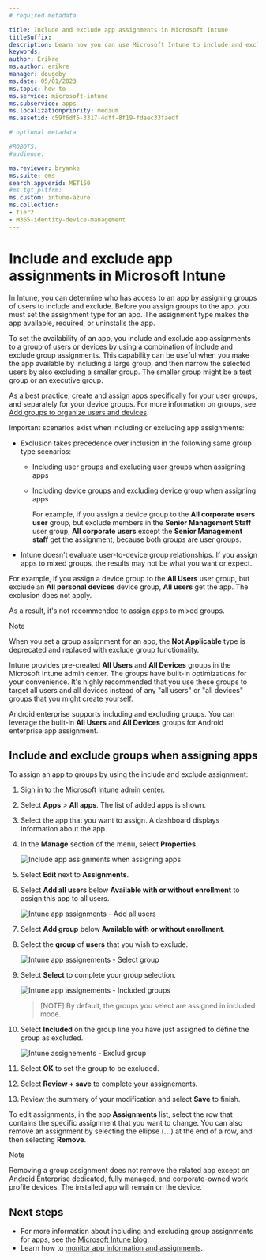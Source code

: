 ```yaml
---
# required metadata

title: Include and exclude app assignments in Microsoft Intune
titleSuffix: 
description: Learn how you can use Microsoft Intune to include and exclude app assignments.
keywords:
author: Erikre
ms.author: erikre
manager: dougeby
ms.date: 05/01/2023
ms.topic: how-to
ms.service: microsoft-intune
ms.subservice: apps
ms.localizationpriority: medium
ms.assetid: c59f6df5-3317-4dff-8f19-fdeec33faedf

# optional metadata

#ROBOTS:
#audience:

ms.reviewer: bryanke
ms.suite: ems
search.appverid: MET150
#ms.tgt_pltfrm:
ms.custom: intune-azure
ms.collection:
- tier2
- M365-identity-device-management
---
```


# Include and exclude app assignments in Microsoft Intune

In Intune, you can determine who has access to an app by assigning groups of users to include and exclude. Before you assign groups to the app, you must set the assignment type for an app. The assignment type makes the app available, required, or uninstalls the app.

To set the availability of an app, you include and exclude app assignments to a group of users or devices by using a combination of include and exclude group assignments. This capability can be useful when you make the app available by including a large group, and then narrow the selected users by also excluding a smaller group. The smaller group might be a test group or an executive group.

As a best practice, create and assign apps specifically for your user groups, and separately for your device groups. For more information on groups, see [Add groups to organize users and devices](../fundamentals/groups-add.md).  

Important scenarios exist when including or excluding app assignments:

- Exclusion takes precedence over inclusion in the following same group type scenarios:
  - Including user groups and excluding user groups when assigning apps
  - Including device groups and excluding device group when assigning apps

    For example, if you assign a device group to the **All corporate users user** group, but exclude members in the **Senior Management Staff** user group, **All corporate users** except the **Senior Management staff** get the assignment, because both groups are user groups.
- Intune doesn't evaluate user-to-device group relationships. If you assign apps to mixed groups, the results may not be what you want or expect.

For example, if you assign a device group to the **All Users** user group, but exclude an **All personal devices** device group, **All users** get the app. The exclusion does not apply.

As a result, it's not recommended to assign apps to mixed groups.

> [!NOTE]
> When you set a group assignment for an app, the **Not Applicable** type is deprecated and replaced with exclude group functionality.
>
> Intune provides pre-created **All Users** and **All Devices** groups in the Microsoft Intune admin center. The groups have built-in optimizations for your convenience. It's highly recommended that you use these groups to target all users and all devices instead of any "all users" or "all devices" groups that you might create yourself.  
>
> Android enterprise supports including and excluding groups. You can leverage the built-in **All Users** and **All Devices** groups for Android enterprise app assignment.

## Include and exclude groups when assigning apps

To assign an app to groups by using the include and exclude assignment:

1. Sign in to the [Microsoft Intune admin center](https://go.microsoft.com/fwlink/?linkid=2109431).
2. Select **Apps** > **All apps**. The list of added apps is shown.
3. Select the app that you want to assign. A dashboard displays information about the app.
4. In the **Manage** section of the menu, select **Properties**.

    ![Include app assignments when assigning apps](https://github.com/MicrosoftDocs/memdocs/assets/114827544/231b18c4-31a2-468b-8747-b1800d2e6be5)

5. Select **Edit** next to **Assignments**.
6. Select **Add all users** below **Available with or without enrollment** to assign this app to all users.

    ![Intune app assignments - Add all users](https://github.com/MicrosoftDocs/memdocs/assets/114827544/9ed306f6-77f3-4e08-9cee-b6eee6ac114c)

9. Select **Add group** below **Available with or without enrollment**.
10. Select the **group** of **users** that you wish to exclude.

    ![Intune app assignements - Select group](https://github.com/MicrosoftDocs/memdocs/assets/114827544/93353297-a313-46c0-9633-635cd4f16c0d)

13. Select **Select** to complete your group selection.

    ![Intune app assignements - Included groups](https://github.com/MicrosoftDocs/memdocs/assets/114827544/02159d59-0bd3-4e0c-a42d-7d544c43b5fb)
    
    > [NOTE]
    > By default, the groups you select are assigned in included mode.

15. Select **Included** on the group line you have just assigned to define the group as excluded.

    ![Intune assignements - Exclud group](https://github.com/MicrosoftDocs/memdocs/assets/114827544/1ec738e3-b1d4-4fd9-bf6c-91e5a56642a4)

18. Select **OK** to set the group to be excluded.
20. Select **Review + save** to complete your assignements.
21. Review the summary of your modification and select **Save** to finish.

To edit assignments, in the app **Assignments** list, select the row that contains the specific assignment that you want to change. You can also remove an assignment by selecting the ellipse (**…**) at the end of a row, and then selecting **Remove**.

> [!NOTE]
> Removing a group assignment does not remove the related app except on Android Enterprise dedicated, fully managed, and corporate-owned work profile devices. The installed app will remain on the device.  
## Next steps

- For more information about including and excluding group assignments for apps, see the [Microsoft Intune blog](https://aka.ms/new_app_assignment_process).
- Learn how to [monitor app information and assignments](apps-monitor.md).
